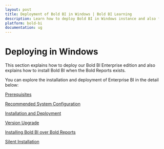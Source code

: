 ```yaml
---
layout: post
title: Deployment of Bold BI in Windows | Bold BI Learning
description: Learn how to deploy Bold BI in Windows instance and also find how it can be installed on top of Bold Reports if installed already.
platform: bold-bi
documentation: ug
---
```


# Deploying in Windows

This section explains how to deploy our Bold BI Enterprise edition and also explains how to install Bold BI when the Bold Reports exists.

You can explore the installation and deployment of Enterprise BI in the detail below:

[Prerequisites](/embedded-bi/setup/deploying-in-windows/prerequisites-windows/)

[Recommended System Configuration](/embedded-bi/setup/deploying-in-windows/recommended-system-configuration/)

[Installation and Deployment](/embedded-bi/setup/deploying-in-windows/installation-and-deployment/)

[Version Upgrade](/embedded-bi/setup/deploying-in-windows/upgrade-to-latest/)

[Installing Bold BI over Bold Reports](/embedded-bi/setup/deploying-in-windows/install-when-bold-report-exist/)

[Silent Installation](/embedded-bi/setup/deploying-in-windows/silent-installation/)